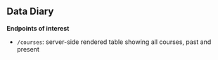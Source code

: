 ## Data Diary

**Endpoints of interest**
* `/courses`: server-side rendered table showing all courses, past and present
